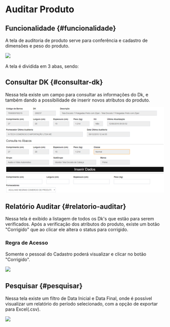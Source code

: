 # Auditar Produto

## Funcionalidade {#funcionalidade}

A tela de auditoria de produto serve para conferência e cadastro de dimensões e peso do produto.

![](https://blobscdn.gitbook.com/v0/b/gitbook-28427.appspot.com/o/assets%2F-L9yxwaA5qx1Bn8hXjQk%2F-LEihaTwAlFWnItBbGqT%2F-LEjtoRGNMMMQcM_XkY3%2Fimage.png?alt=media&token=8773b64b-f4e2-4508-bf8f-94d1b105a55b)

 A tela é dividida em 3 abas, sendo:

## **Consultar DK** {#consultar-dk}

Nessa tela existe um campo para consultar as informações do Dk, e também dando a possibilidade de inserir novos atributos do produto.

![](../.gitbook/assets/image%20%2830%29.png)

## **Relatório Auditar** {#relatorio-auditar}

Nessa tela é exibido a listagem de todos os Dk's que estão para serem verificados. Após a verificação dos atributos do produto, existe um botão "Corrigido" que ao clicar ele altera o status para corrigido.

### Regra de Acesso

Somente o pessoal do Cadastro poderá visualizar e clicar no botão "Corrigido".

![](https://blobscdn.gitbook.com/v0/b/gitbook-28427.appspot.com/o/assets%2F-L9yxwaA5qx1Bn8hXjQk%2F-LEihaTwAlFWnItBbGqT%2F-LEjvCn9FVNI7jglGWQ-%2Fimage.png?alt=media&token=8afb77cf-9674-4d62-b37b-b6c3d8629b04)

## **Pesquisar** {#pesquisar}

Nessa tela existe um filtro de Data Inicial e Data Final, onde é possível visualizar um relatório do período selecionado, com a opção de exportar para Excel\(.csv\).

![](https://blobscdn.gitbook.com/v0/b/gitbook-28427.appspot.com/o/assets%2F-L9yxwaA5qx1Bn8hXjQk%2F-LEihaTwAlFWnItBbGqT%2F-LEjwa7a-n_pae9JM5EC%2Fimage.png?alt=media&token=0b87c788-98e8-4728-9dfe-c67f9f8d76f5)

